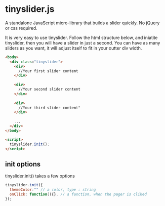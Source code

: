# tinyslider.js
A standalone JavaScript micro-library that builds a slider quickly. No jQuery or css required.

It is very easy to use tinyslider. Follow the html structure below, and iniatite tinyslider, then you will have a slider in just 
a second. You can have as many sliders as you want, it will adjust itself to fit in your outter div width.

```html
<body>
  <div class="tinyslider">
    <div>
      //Your first slider content
    </div>
    
    <div>
      //Your second slider content
    </div>
    
    <div>
      //Your third slider content"
    </div>
    
    ...
  </div>
</body>

<script>
  tinyslider.init();
</script>

```

## init options
tinyslider.init() takes a few options

```js
tinyslider.init({
  themeColor:"" // a color, type : string
  onClick: function(){}, // a function, when the pager is cliked 
});
